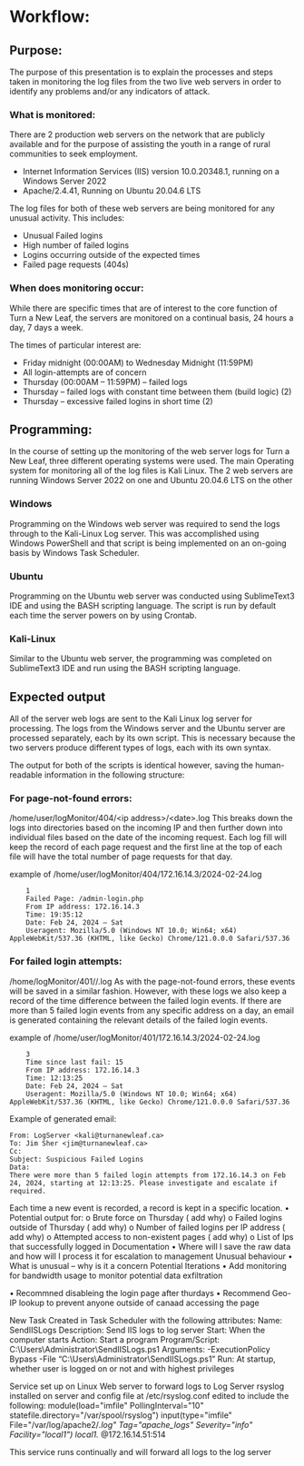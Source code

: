 # Workflow:

## Purpose:

The purpose of this presentation is to explain the processes and steps taken in monitoring the log files from the two live web servers in order to identify any problems and/or any indicators of attack.

### What is monitored:

There are 2 production web servers on the network that are publicly available and for the purpose of assisting the youth in a range of rural communities to seek employment.

- Internet Information Services (IIS) version 10.0.20348.1, running on a Windows Server 2022
- Apache/2.4.41, Running on Ubuntu 20.04.6 LTS

The log files for both of these web servers are being monitored for any unusual activity. This includes:
- Unusual Failed logins
- High number of failed logins
- Logins occurring outside of the expected times
- Failed page requests (404s)

### When does monitoring occur:

While there are specific times that are of interest to the core function of Turn a New Leaf, the servers are monitored on a continual basis, 24 hours a day, 7 days a week.

The times of particular interest are:
- 	Friday midnight (00:00AM) to Wednesday Midnight (11:59PM)
  - All login-attempts are of concern
- Thursday (00:00AM – 11:59PM) – failed logs
- Thursday – failed logs with constant time between them (build logic) (2)
- Thursday – excessive failed logins in short time (2)

## Programming:

In the course of setting up the monitoring of the web server logs for Turn a New Leaf, three different operating systems were used. The main Operating system for monitoring all of the log files is Kali Linux. The 2 web servers are running Windows Server 2022 on one and Ubuntu 20.04.6 LTS on the other

### Windows

Programming on the Windows web server was required to send the logs through to the Kali-Linux Log server. This was accomplished using Windows PowerShell and that script is being implemented on an on-going basis by Windows Task Scheduler.

### Ubuntu

Programming on the Ubuntu web server was conducted using SublimeText3 IDE and using the BASH scripting language. The script is run by default each time the server powers on by using Crontab.

### Kali-Linux

Similar to the Ubuntu web server, the programming was completed on SublimeText3 IDE and run using the BASH scripting language.

## Expected output

All of the server web logs are sent to the Kali Linux log server for processing. The logs from the Windows server and the Ubuntu server are processed separately, each by its own script. This is necessary because the two servers produce different types of logs, each with its own syntax.

The output for both of the scripts is identical however, saving the human-readable information in the following structure:

### For page-not-found errors:

/home/user/logMonitor/404/\<ip address\>/\<date\>.log
This breaks down the logs into directories based on the incoming IP and then further down into individual files based on the date of the incoming request. Each log fill will keep the record of each page request and the first line at the top of each file will have the total number of page requests for that day.

example of /home/user/logMonitor/404/172.16.14.3/2024-02-24.log
```
    1
    Failed Page: /admin-login.php
    From IP address: 172.16.14.3
    Time: 19:35:12
    Date: Feb 24, 2024 – Sat
    Useragent: Mozilla/5.0 (Windows NT 10.0; Win64; x64) AppleWebKit/537.36 (KHTML, like Gecko) Chrome/121.0.0.0 Safari/537.36
```

### For failed login attempts:

/home/logMonitor/401/<ip addres>/<date>.log
As with the page-not-found errors, these events will be saved in a similar fashion. However, with these logs we also keep a record of the time difference between the failed login events. If there are more than 5 failed login events from any specific address on a day, an email is generated containing the relevant details of the failed login events.

example of /home/user/logMonitor/401/172.16.14.3/2024-02-24.log
```
    3
    Time since last fail: 15
    From IP address: 172.16.14.3
    Time: 12:13:25
    Date: Feb 24, 2024 – Sat
    Useragent: Mozilla/5.0 (Windows NT 10.0; Win64; x64) AppleWebKit/537.36 (KHTML, like Gecko) Chrome/121.0.0.0 Safari/537.36
```

Example of generated email: 
```
From: LogServer <kali@turnanewleaf.ca>
To: Jim Sher <jim@turnanewleaf.ca>
Cc:
Subject: Suspicious Failed Logins
Data:
There were more than 5 failed login attempts from 172.16.14.3 on Feb 24, 2024, starting at 12:13:25. Please investigate and escalate if required.
```


Each time a new event is recorded, a record is kept in a specific location.
•	Potential output for:
o	Brute force on Thursday ( add why)
o	Failed logins outside of Thursday ( add why)
o	Number of failed logins per IP address ( add why)
o	Attempted access to non-existent pages ( add why)
o	List of Ips that successfully logged in
Documentation
•	Where will I save the raw data and how will I process it for escalation to management
Unusual behaviour
•	What is unusual – why is it a concern
Potential Iterations
•	Add monitoring for bandwidth usage to monitor potential data exfiltration

•	Recommned disableing the login page after thurdays
•	Recommend Geo-IP lookup to prevent anyone outside of canaad accessing the page





New Task Created in Task Scheduler with the following attributes:
Name: SendIISLogs
Description: Send IIS logs to log server
Start: When the computer starts
Action: Start a program
Program/Script: C:\Users\Administrator\SendIISLogs.ps1
Arguments: -ExecutionPolicy Bypass -File “C:\Users\Administrator\SendIISLogs.ps1”
Run: At startup, whether user is logged on or not and with highest privileges




Service set up on Linux Web server to forward logs to Log Server
rsyslog installed on server and config file at /etc/rsyslog.conf edited to include the following:
module(load="imfile" PollingInterval="10" statefile.directory="/var/spool/rsyslog")
input(type="imfile" File="/var/log/apache2/*.log" Tag="apache_logs" Severity="info" Facility="local1")
local1.* @172.16.14.51:514


This service runs continually and will forward all logs to the log server

